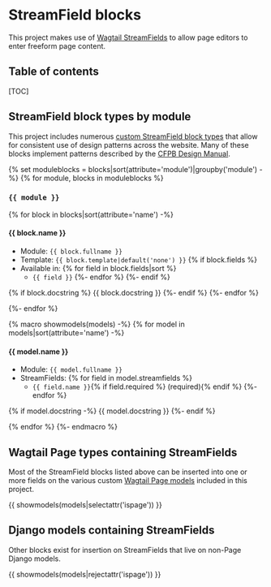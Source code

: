 <!--

Do not edit this file manually!

The contents of this file are generated automatically as part of this project's
documentation build process.

StreamField block and model information is extracted from the Python source
code. To modify this file's layout, see the Markdown template file at:

cfgov/core/jinja2/core/docs/streamfield-blocks.md.

To regenerate this file, run the following Django management command from
the project root when inside of a Python environment:

cfgov/manage.py generate_streamfield_docs > docs/streamfield-blocks.md

These instructions are duplicated at
[Updating the documentation](../development-tips/#tip-updating-the-documentation).

-->
# StreamField blocks

This project makes use of
[Wagtail StreamFields](http://docs.wagtail.io/en/v1.13.4/topics/streamfield.html)
to allow page editors to enter freeform page content.

## Table of contents

[TOC]

## StreamField block types by module

This project includes numerous
[custom StreamField block types](http://docs.wagtail.io/en/v1.13.4/topics/streamfield.html#structural-block-types)
that allow for consistent use of design patterns across the website. Many of
these blocks implement patterns described by the
[CFPB Design Manual](https://cfpb.github.io/design-manual/).

{% set moduleblocks = blocks|sort(attribute='module')|groupby('module') -%}
{% for module, blocks in moduleblocks %}
### `{{ module }}`

{% for block in blocks|sort(attribute='name') -%}
#### {{ block.name }}

- Module: `{{ block.fullname }}`
- Template: `{{ block.template|default('none') }}`
{% if block.fields %}
- Available in:
{% for field in block.fields|sort %}
    - `{{ field }}`
{%- endfor %}
{%- endif %}

{% if block.docstring %}
{{ block.docstring }}
{%- endif %}
{%- endfor %}

{%- endfor %}

{% macro showmodels(models) -%}
{% for model in models|sort(attribute='name') -%}
#### {{ model.name }}

- Module: `{{ model.fullname }}`
- StreamFields:
{% for field in model.streamfields %}
    - `{{ field.name }}`{% if field.required %} (required){% endif %}
{%- endfor %}

{% if model.docstring -%}
{{ model.docstring }}
{%- endif %}

{% endfor %}
{%- endmacro %}

## Wagtail Page types containing StreamFields

Most of the StreamField blocks listed above can be inserted into one or more
fields on the various custom
[Wagtail Page models](http://docs.wagtail.io/en/v1.13.4/topics/pages.html)
included in this project.

{{ showmodels(models|selectattr('ispage')) }}

## Django models containing StreamFields

Other blocks exist for insertion on StreamFields that live on non-Page
Django models.

{{ showmodels(models|rejectattr('ispage')) }}
